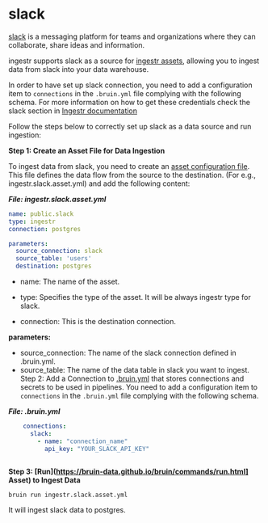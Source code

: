 # slack
[slack](https://slack.com/) is a messaging platform for teams and organizations where they can collaborate, share ideas and information.

ingestr supports slack as a source for [ingestr assets](https://bruin-data.github.io/bruin/assets/ingestr.html), allowing you to ingest data from slack into your data warehouse.

In order to have set up slack connection, you need to add a configuration item to `connections` in the `.bruin.yml` file complying with the following schema. For more information on how to get these credentials check the slack section in [Ingestr documentation](https://bruin-data.github.io/ingestr/getting-started/quickstart.html)

Follow the steps below to correctly set up slack as a data source and run ingestion:

**Step 1: Create an Asset File for Data Ingestion**

To ingest data from slack, you need to create an [asset configuration file](https://bruin-data.github.io/bruin/assets/ingestr.html#template). This file defines the data flow from the source to the destination.
(For e.g., ingestr.slack.asset.yml) and add the following content:

***File: ingestr.slack.asset.yml***
```yaml
name: public.slack
type: ingestr
connection: postgres

parameters:
  source_connection: slack
  source_table: 'users'
  destination: postgres
```

- name: The name of the asset.

- type: Specifies the type of the asset. It will be always ingestr type for slack.

- connection: This is the destination connection.

**parameters:**
- source_connection: The name of the slack connection defined in .bruin.yml.
- source_table: The name of the data table in slack you want to ingest.
  Step 2: Add a Connection to [.bruin.yml](https://bruin-data.github.io/bruin/connections/overview.html) that stores connections and secrets to be used in pipelines.
  You need to add a configuration item to `connections` in the `.bruin.yml` file complying with the following schema.

***File: .bruin.yml***
```yaml
    connections:
      slack:
        - name: "connection_name"
          api_key: "YOUR_SLACK_API_KEY"
          
```
**Step 3: [Run](https://bruin-data.github.io/bruin/commands/run.html] Asset) to Ingest Data**
```
bruin run ingestr.slack.asset.yml
```
It will ingest slack data to postgres.
